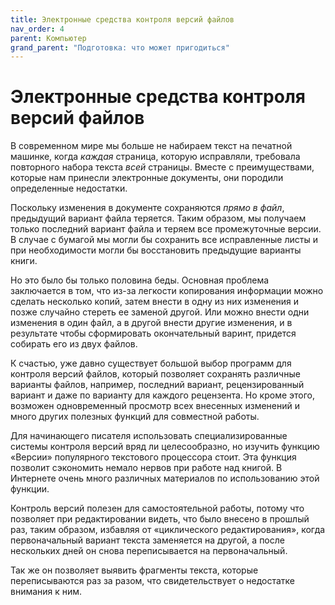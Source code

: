 ```yaml
---
title: Электронные средства контроля версий файлов
nav_order: 4
parent: Компьютер
grand_parent: "Подготовка: что может пригодиться"
---
```


# Электронные средства контроля версий файлов

В современном мире мы больше не набираем текст на печатной машинке,
когда *каждая* страница, которую исправляли, требовала повторного
набора текста *всей* страницы.  Вместе с преимуществами, которые нам
принесли электронные документы, они породили определенные недостатки.

Поскольку изменения в документе сохраняются *прямо в файл*, предыдущий
вариант файла теряется.  Таким образом, мы получаем только последний
вариант файла и теряем все промежуточные версии.  В случае с бумагой
мы могли бы сохранить все исправленные листы и при необходимости могли
бы восстановить предыдущие варианты книги.

Но это было бы только половина беды.  Основная проблема заключается в
том, что из-за легкости копирования информации можно сделать несколько
копий, затем внести в одну из них изменения и позже случайно стереть
ее заменой другой.  Или можно внести одни изменения в один файл, а в
другой внести другие изменения, и в результате чтобы сформировать
окончательный варинт, придется собирать его из двух файлов.

К счастью, уже давно существует большой выбор программ для контроля
версий файлов, который позволяет сохранять различные варианты файлов,
например, последний вариант, рецензированный вариант и даже по
варианту для каждого рецензента.  Но кроме этого, возможен
одновременный просмотр всех внесенных изменений и много других
полезных функций для совместной работы.

Для начинающего писателя использовать специализированные системы
контроля версий вряд ли целесообразно, но изучить функцию «Версии»
популярного текстового процессора стоит.  Эта функция позволит
сэкономить немало нервов при работе над книгой.  В Интернете очень
много различных материалов по использованию этой функции.

Контроль версий полезен для самостоятельной работы, потому что
позволяет при редактировании видеть, что было внесено в прошлый раз,
таким образом, избавляя от «циклического редактирования», когда
первоначальный вариант текста заменяется на другой, а после нескольких
дней он снова переписывается на первоначальный.

Так же он позволяет выявить фрагменты текста, которые переписываются
раз за разом, что свидетельствует о недостатке внимания к ним.
